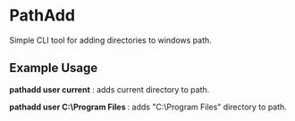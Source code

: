 <h1>PathAdd</h1>
Simple CLI tool for adding directories to windows path. 
<h2>Example Usage</h2>

<b>pathadd user current</b> :  adds current directory to path.

<b>pathadd user C:\Program Files </b> :  adds "C:\Program Files" directory to path.
